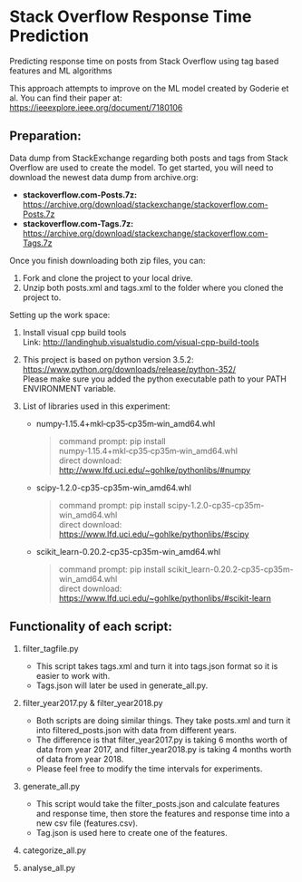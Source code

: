 # Stack Overflow Response Time Prediction
Predicting response time on posts from Stack Overflow using tag based features and ML algorithms

This approach attempts to improve on the ML model created by Goderie et al. You can find their paper at: https://ieeexplore.ieee.org/document/7180106

## Preparation: <br /> 
Data dump from StackExchange regarding both posts and tags from Stack Overflow are used to create the model. To get started, you will need to download the newest data dump from archive.org:
  * __stackoverflow.com-Posts.7z:__ https://archive.org/download/stackexchange/stackoverflow.com-Posts.7z
  * __stackoverflow.com-Tags.7z:__ https://archive.org/download/stackexchange/stackoverflow.com-Tags.7z
  
Once you finish downloading both zip files, you can: <br /> 
1. Fork and clone the project to your local drive. 
2. Unzip both posts.xml and tags.xml to the folder where you cloned the project to. 

Setting up the work space: <br /> 
1. Install visual cpp build tools <br />
Link: http://landinghub.visualstudio.com/visual-cpp-build-tools

2. This project is based on python version 3.5.2: https://www.python.org/downloads/release/python-352/ <br />
Please make sure you added the python executable path to your PATH ENVIRONMENT variable.

3. List of libraries used in this experiment:
   * numpy‑1.15.4+mkl‑cp35‑cp35m‑win_amd64.whl
   
     > command prompt: pip install numpy‑1.15.4+mkl‑cp35‑cp35m‑win_amd64.whl <br />
     > direct download: http://www.lfd.uci.edu/~gohlke/pythonlibs/#numpy 
   
   * scipy-1.2.0-cp35-cp35m-win_amd64.whl
   
     > command prompt: pip install scipy-1.2.0-cp35-cp35m-win_amd64.whl <br />
     > direct download: https://www.lfd.uci.edu/~gohlke/pythonlibs/#scipy 
   
   * scikit_learn-0.20.2-cp35-cp35m-win_amd64.whl
   
     > command prompt: pip install scikit_learn-0.20.2-cp35-cp35m-win_amd64.whl <br />
     > direct download: https://www.lfd.uci.edu/~gohlke/pythonlibs/#scikit-learn

## Functionality of each script: <br />
1. filter_tagfile.py
   * This script takes tags.xml and turn it into tags.json format so it is easier to work with. 
   * Tags.json will later be used in generate_all.py.

2. filter_year2017.py & filter_year2018.py
   * Both scripts are doing similar things. They take posts.xml and turn it into filtered_posts.json with data from different years. 
   * The difference is that filter_year2017.py is taking 6 months worth of data from year 2017, and filter_year2018.py is taking 4 months worth of data from year 2018. 
   * Please feel free to modify the time intervals for experiments.

3. generate_all.py
   * This script would take the filter_posts.json and calculate features and response time, then store the features and response time into a new csv file (features.csv).
   * Tag.json is used here to create one of the features. 

4. categorize_all.py


5. analyse_all.py

